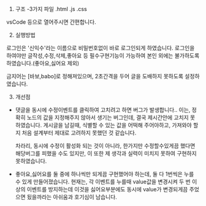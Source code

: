 
1. 구조
 -3가지 파일
  .html
  .js
  .css

 vsCode 등으로 열어주시면 간편합니다.




2. 실행방법

 로그인은 '신익수'라는 이름으로 비밀번호없이 바로 로그인되게 하였습니다.
 로그인을 하여야만 글작성,수정,삭제,좋아요 등 필수구현기능이 가능하여 본인 외에는 불가하도록 하였습니다.(좋아요,싫어요 제외)

 금지어는 [바보,babo]로 정해져있으며, 2초간격을 두어 글을 도배하지 못하도록 설정하였습니다.


3. 개선점

 - 댓글을 동시에 수정이벤트를 클릭하여 고치려고 하면 버그가 발생합니다..
   이는, 정확히 노드의 값을 지정해주지 않아서 생기는 버그인데, 결국 제시간안에 고치지 못하였습니다.
   게시글을 남길때, 식별할 수 있는 값을 어떡해 주어야하고, 가져와야 할 지 처음 설계부터 제대로 고려하지 못했던 것 같습니다.
   
   차라리, 동시에 수정이 활성화 되는 것이 아니라, 한가지만 수정할수있게끔 했다면 해당버그를 피했을 수도 있지만, 이 또한 제 생각과 실력이 미치지 못하여 구현하지 못하였습니다.


 - 좋아요,싫어요를 둘 중에 하나씩만 되게끔 구현했어야 하는데, 둘 다 1번씩은 누를 수 있게 만들어졌습니다.
   현재는, 각 이벤트를 누를때 value값을 변경시켜 두 번 이상의 이벤트를 방지하는데 이것을 싫어요부분에도 동시에 value가 변경되게끔 주었으면 됬을까라는 아쉬움과 호기심이 남습니다.

 

 